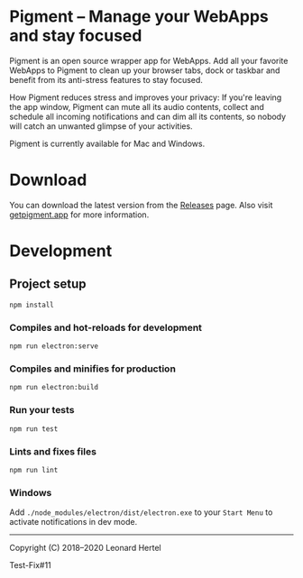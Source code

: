 # Pigment – Manage your WebApps and stay focused

Pigment is an open source wrapper app for WebApps. Add all your favorite WebApps to Pigment to clean up your browser tabs, dock or taskbar and benefit from its anti-stress features to stay focused.

How Pigment reduces stress and improves your privacy: If you're leaving the app window, Pigment can mute all its audio contents, collect and schedule all incoming notifications and can dim all its contents, so nobody will catch an unwanted glimpse of your activities.

Pigment is currently available for Mac and Windows.

# Download

You can download the latest version from the [Releases](https://github.com/pigmentapp/pigment/releases/latest) page. Also visit [getpigment.app](https://getpigment.app) for more information.

# Development

## Project setup
```
npm install
```

### Compiles and hot-reloads for development
```
npm run electron:serve
```

### Compiles and minifies for production
```
npm run electron:build
```

### Run your tests
```
npm run test
```

### Lints and fixes files
```
npm run lint
```

### Windows
Add `./node_modules/electron/dist/electron.exe` to your `Start Menu` to activate notifications in dev mode.

---

Copyright (C) 2018–2020 Leonard Hertel

Test-Fix#11
